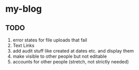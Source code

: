 # my-blog

## TODO

1. error states for file uploads that fail
2. Text Links
3. add audit stuff like created at dates etc. and display them
4. make visible to other people but not editable
5. accounts for other people (stretch, not strictly needed)